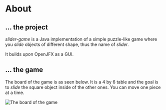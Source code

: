 # About

## ... the project

*slider-game* is a Java implementation of a simple puzzle-like game where you *slide* objects of different shape, thus the name of *slide*r.

It builds upon OpenJFX as a GUI.

## ... the game

The board of the game is as seen below. It is a 4 by 6 table and the goal is to *slide* the square object inside of the other ones. You can move one piece at a time.

![The board of the game](images/game.png)